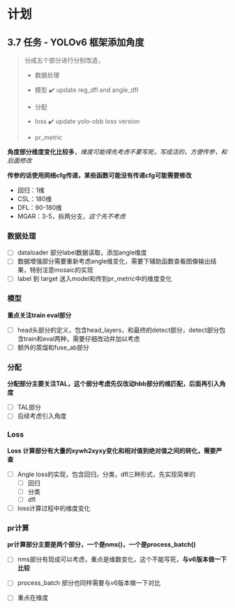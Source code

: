 # 计划

## 3.7 任务 - YOLOv6 框架添加角度

> 分成五个部分进行分别改造，
> 
>- 数据处理 
> 
>- 模型  :heavy_check_mark: update reg_dfl and angle_dfl
> - 分配
> - loss :heavy_check_mark: update yolo-obb loss version
> - pr_metric 

**角度部分维度变化比较多**，*维度可能得先考虑不要写死，写成活的，方便传参，和后面修改*

**传参的话使用网络cfg传递，某些函数可能没有传递cfg可能需要修改**

- 回归：1维
- CSL：180维
- DFL：90-180维
- MGAR：3-5，拆两分支，*这个先不考虑*

### 数据处理

- [ ] dataloader 部分label数据读取，添加angle维度
- [ ] 数据增强部分需要重新考虑angle维变化，需要下辅助函数查看图像输出结果，特别注意mosaic的实现
- [ ] label 到 target 送入model和传到pr_metric中的维度变化

### 模型

**重点关注train eval部分**

- [ ] head头部分的定义，包含head_layers，和最终的detect部分，detect部分包含train和eval两种，需要仔细改动并加以考虑
- [ ] 额外的蒸馏和fuse_ab部分

### 分配

**分配部分主要关注TAL，这个部分考虑先仅改动hbb部分的维匹配，后面再引入角度**

- [ ] TAL部分 
- [ ] 后续考虑引入角度

### Loss

**Loss 计算部分有大量的xywh2xyxy变化和相对值到绝对值之间的转化，需要严查**

- [ ] Angle loss的实现，包含回归，分类，dfl三种形式，先实现简单的
  - [ ] 回归
  - [ ] 分类
  - [ ] dfl
- [ ] loss计算过程中的维度变化

### pr计算

**pr计算部分主要是两个部分，一个是nms()，一个是process_batch()**

- [ ] nms部分有现成可以考虑，重点是维数变化，这个不能写死，**与v6版本做一下比较**
- [ ] process_batch 部分也同样需要与v6版本做一下对比
- [ ] 重点在维度









